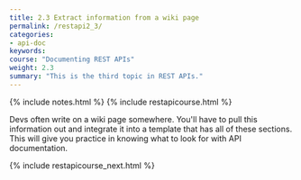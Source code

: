 ```yaml
---
title: 2.3 Extract information from a wiki page
permalink: /restapi2_3/
categories:
- api-doc
keywords: 
course: "Documenting REST APIs"
weight: 2.3
summary: "This is the third topic in REST APIs."
---
```

{% include notes.html %}
{% include restapicourse.html %}

Devs often write on a wiki page somewhere. You'll have to pull this information out and integrate it into a template that has all of these sections. This will give you practice in knowing what to look for with API documentation.

{% include restapicourse_next.html %}



